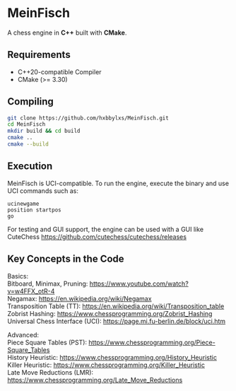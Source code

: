 # MeinFisch

A chess engine in **C++** built with **CMake**.

## Requirements

- C++20-compatible Compiler  
- CMake (>= 3.30)  

## Compiling

```bash
git clone https://github.com/hxbbylxs/MeinFisch.git
cd MeinFisch
mkdir build && cd build
cmake ..
cmake --build
```

## Execution

MeinFisch is UCI-compatible. To run the engine, execute the binary and use UCI commands such as:  
  
```text
ucinewgame
position startpos
go
```  
For testing and GUI support, the engine can be used with a GUI like CuteChess https://github.com/cutechess/cutechess/releases  

## Key Concepts in the Code
Basics:  
Bitboard, Minimax, Pruning: https://www.youtube.com/watch?v=w4FFX_otR-4  
Negamax: https://en.wikipedia.org/wiki/Negamax  
Transposition Table (TT): https://en.wikipedia.org/wiki/Transposition_table  
Zobrist Hashing: https://www.chessprogramming.org/Zobrist_Hashing  
Universal Chess Interface (UCI): https://page.mi.fu-berlin.de/block/uci.htm

Advanced:  
Piece Square Tables (PST): https://www.chessprogramming.org/Piece-Square_Tables  
History Heuristic: https://www.chessprogramming.org/History_Heuristic  
Killer Heuristic: https://www.chessprogramming.org/Killer_Heuristic  
Late Move Reductions (LMR): https://www.chessprogramming.org/Late_Move_Reductions  

